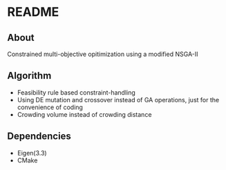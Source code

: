 # README

## About

Constrained multi-objective opitimization using a modified NSGA-II

## Algorithm

- Feasibility rule based constraint-handling
- Using DE mutation and crossover instead of GA operations, just for the convenience of coding
- Crowding volume instead of crowding distance

## Dependencies

- Eigen(3.3)
- CMake
